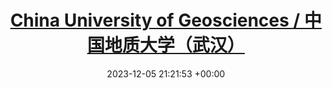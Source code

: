 ---
layout: post
title:  "<a href=\"https://www.cug.edu.cn\" target=\"_blank\">China University of Geosciences / 中国地质大学（武汉）</a>"
date:   2023-12-05 21:21:53 +00:00
image: /images/cupdice.png
categories: xue

sc: "<em>Master of <b>Management (MPhil-equivalent)</b> in <b>Land Resource Management</b>, <br>Sep. 2022 - Jun. 2025 (Expected)</em>"
F1: "Thesis title: Remote Sensing Extraction and Spatio-Temporal Feature Analysis of Artificial Grasslands in the Sanjiangyuan Region"
tags:
  - Project 211
  - Double First-Class Construction
  - Postgraduate Recommendation / 推荐免试入学

city: Wuhan, China

roles_expand: "[x]" # 使用[x]标记，让整个roles部分在网页打开时展开
roles:
  - title: "Deputy Director of the Student Union Department / 日照一中学生会社团部 副部长"
  - title: "Founder and first president of the Model United Nations Club / 日照一中模联社建立人、初任社长"

projects:
  - title: "Analysis of Land Use Change"
    description: "Conducted a study on land use changes in the Qomolangma National Nature Reserve based on satellite data."
  - title: "Environmental Impact Assessment"
    description: "Participated in an environmental impact assessment project for local industrial developments."
---